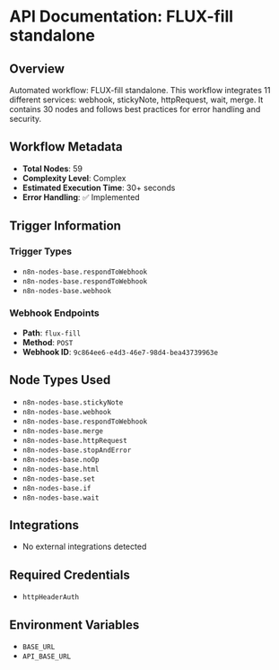 # API Documentation: FLUX-fill standalone

## Overview
Automated workflow: FLUX-fill standalone. This workflow integrates 11 different services: webhook, stickyNote, httpRequest, wait, merge. It contains 30 nodes and follows best practices for error handling and security.

## Workflow Metadata
- **Total Nodes**: 59
- **Complexity Level**: Complex
- **Estimated Execution Time**: 30+ seconds
- **Error Handling**: ✅ Implemented

## Trigger Information
### Trigger Types
- `n8n-nodes-base.respondToWebhook`
- `n8n-nodes-base.respondToWebhook`
- `n8n-nodes-base.webhook`

### Webhook Endpoints
- **Path**: `flux-fill`
- **Method**: `POST`
- **Webhook ID**: `9c864ee6-e4d3-46e7-98d4-bea43739963e`


## Node Types Used
- `n8n-nodes-base.stickyNote`
- `n8n-nodes-base.webhook`
- `n8n-nodes-base.respondToWebhook`
- `n8n-nodes-base.merge`
- `n8n-nodes-base.httpRequest`
- `n8n-nodes-base.stopAndError`
- `n8n-nodes-base.noOp`
- `n8n-nodes-base.html`
- `n8n-nodes-base.set`
- `n8n-nodes-base.if`
- `n8n-nodes-base.wait`

## Integrations
- No external integrations detected

## Required Credentials
- `httpHeaderAuth`

## Environment Variables
- `BASE_URL`
- `API_BASE_URL`
